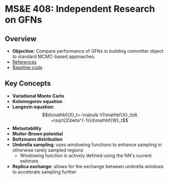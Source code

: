 # MS&amp;E 408: Independent Research on GFNs

## Overview

- **Objective**: Compare performance of GFNs in building committer object to
  standard MCMC-based approaches.
- [References](https://www.zotero.org/groups/4797034/gfns/library)
- [Baseline code](https://github.com/rotskoff-group/learning-committor)

## Key Concepts

- **Variational Monte Carlo**
- **Kolomogorov equation**
- **Langevin equation**: $$d\mathbf{X}_t=-\nabula V(\mathbf{X}_t)dt
  +\sqrt{2\beta^{-1}}d\mathbf{W}_t$$
- **Metastability**
- **Muller-Brown potential**
- **Boltzmann distribution**
- **Umbrella sampling**: uses windowing functions to enhance sampling in otherwise
  rarely sampled regions
  - Windowing function is actively defined using the NN's current estimate
- **Replica exchange**: allows for the exchange between umbrella windows to
  accelerate sampling further
